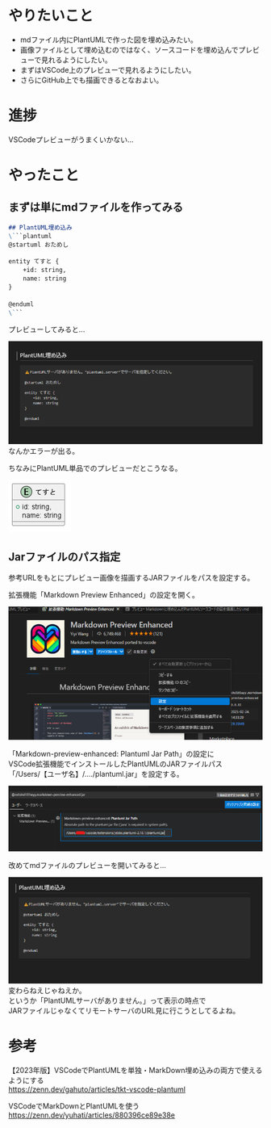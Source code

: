 # やりたいこと
- mdファイル内にPlantUMLで作った図を埋め込みたい。
- 画像ファイルとして埋め込むのではなく、ソースコードを埋め込んでプレビューで見れるようにしたい。
- まずはVSCode上のプレビューで見れるようにしたい。
- さらにGitHub上でも描画できるとなおよい。

# 進捗
VSCodeプレビューがうまくいかない...

# やったこと
## まずは単にmdファイルを作ってみる

```md
## PlantUML埋め込み
\```plantuml
@startuml おためし

entity てすと {
    +id: string,
    name: string
}

@enduml
\```
```

プレビューしてみると...

![mdファイルプレビュー](Markdownに埋め込んだPlantUMLソースコードの図を描画したい/まずはmdファイルを作ってみる.png)  
なんかエラーが出る。  　

ちなみにPlantUML単品でのプレビューだとこうなる。

![puファイルプレビュー](Markdownに埋め込んだPlantUMLソースコードの図を描画したい/お試し.png)  
  
## Jarファイルのパス指定
参考URLをもとにプレビュー画像を描画するJARファイルをパスを設定する。  

拡張機能「Markdown Preview Enhanced」の設定を開く。

![VSCode操作](Markdownに埋め込んだPlantUMLソースコードの図を描画したい/JARファイルパスの設定①.png)

「Markdown-preview-enhanced: Plantuml Jar Path」の設定に  
VSCode拡張機能でインストールしたPlantUMLのJARファイルパス  
「/Users/【ユーザ名】/..../plantuml.jar」を設定する。

![VSCode操作](Markdownに埋め込んだPlantUMLソースコードの図を描画したい/JARファイルパスの設定②.png)

改めてmdファイルのプレビューを開いてみると...

![mdファイルプレビュー](Markdownに埋め込んだPlantUMLソースコードの図を描画したい/JARファイルパス設定後.png)  
変わらねえじゃねえか。  
というか「PlantUMLサーバがありません。」って表示の時点で  
JARファイルじゃなくてリモートサーバのURL見に行こうとしてるよね。

# 参考
【2023年版】VSCodeでPlantUMLを単独・MarkDown埋め込みの両方で使えるようにする  
https://zenn.dev/gahuto/articles/tkt-vscode-plantuml

VSCodeでMarkDownとPlantUMLを使う  
https://zenn.dev/yuhati/articles/880396ce89e38e